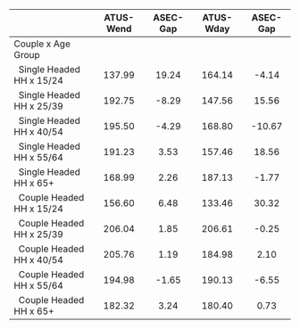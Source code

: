
|                      |    ATUS-Wend |     ASEC-Gap |    ATUS-Wday |     ASEC-Gap |
| -------------------- | :----------: | :----------: | :----------: | :----------: |
| Couple x Age Group   |              |              |              |              |
| &nbsp;&nbsp;Single Headed HH x 15/24 |       137.99 |        19.24 |       164.14 |        -4.14 |
| &nbsp;&nbsp;Single Headed HH x 25/39 |       192.75 |        -8.29 |       147.56 |        15.56 |
| &nbsp;&nbsp;Single Headed HH x 40/54 |       195.50 |        -4.29 |       168.80 |       -10.67 |
| &nbsp;&nbsp;Single Headed HH x 55/64 |       191.23 |         3.53 |       157.46 |        18.56 |
| &nbsp;&nbsp;Single Headed HH x 65+ |       168.99 |         2.26 |       187.13 |        -1.77 |
| &nbsp;&nbsp;Couple Headed HH x 15/24 |       156.60 |         6.48 |       133.46 |        30.32 |
| &nbsp;&nbsp;Couple Headed HH x 25/39 |       206.04 |         1.85 |       206.61 |        -0.25 |
| &nbsp;&nbsp;Couple Headed HH x 40/54 |       205.76 |         1.19 |       184.98 |         2.10 |
| &nbsp;&nbsp;Couple Headed HH x 55/64 |       194.98 |        -1.65 |       190.13 |        -6.55 |
| &nbsp;&nbsp;Couple Headed HH x 65+ |       182.32 |         3.24 |       180.40 |         0.73 |


